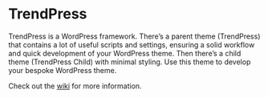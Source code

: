 # TrendPress

TrendPress is a WordPress framework. There’s a parent theme (TrendPress) that contains a lot of useful scripts and settings, ensuring a solid workflow and quick development of your WordPress theme. Then there’s a child theme (TrendPress Child) with minimal styling. Use this theme to develop your bespoke WordPress theme.

Check out the [wiki](https://github.com/trendwerk/trendpress/wiki) for more information.